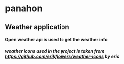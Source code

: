 # panahon
## Weather application
#### Open weather api is used to get the weather info
##### weather icons used in the project is taken from https://github.com/erikflowers/weather-icons by eric
